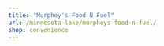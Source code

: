 ```yaml
---
title: "Murphey's Food N Fuel"
url: /minnesota-lake/murpheys-food-n-fuel/
shop: convenience
---
```

